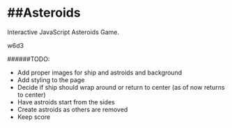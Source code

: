 ##Asteroids
====

Interactive JavaScript Asteroids Game.

w6d3

######TODO:
- Add proper images for ship and astroids and background
- Add styling to the page
- Decide if ship should wrap around or return to center (as of now returns to center)
- Have astroids start from the sides
- Create astroids as others are removed
- Keep score